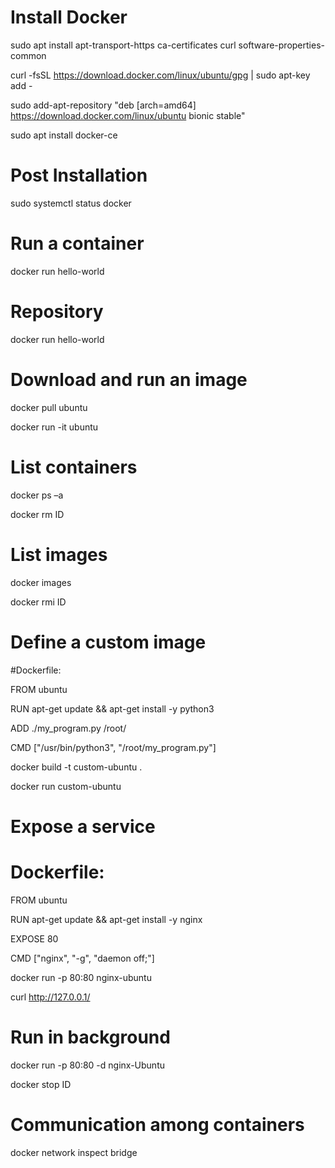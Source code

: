 # Install Docker
  sudo apt install apt-transport-https ca-certificates curl software-properties-common
  
  curl -fsSL https://download.docker.com/linux/ubuntu/gpg | sudo apt-key add -
  
  sudo add-apt-repository "deb [arch=amd64] https://download.docker.com/linux/ubuntu bionic stable"
  
  sudo apt install docker-ce
  
# Post Installation
  sudo systemctl status docker
  
# Run a container
  docker run hello-world
  
# Repository
  docker run hello-world
  
# Download and run an image
  docker pull ubuntu
  
  docker run -it ubuntu
  
# List containers
  docker ps –a
  
  docker rm ID
  
# List images
  docker images
  
  docker rmi ID
  
# Define a custom image

  #Dockerfile:
  
  FROM ubuntu
  
  RUN apt-get update && apt-get install -y python3
  
  ADD ./my_program.py /root/
  
  CMD ["/usr/bin/python3", "/root/my_program.py"]
  
  docker build -t custom-ubuntu .
  
  docker run custom-ubuntu
  
# Expose a service
  # Dockerfile:
  
  FROM ubuntu
  
  RUN apt-get update && apt-get install -y nginx
  
  EXPOSE 80
  
  CMD ["nginx", "-g", "daemon off;"]
  
  docker run -p 80:80 nginx-ubuntu
  
  curl http://127.0.0.1/
  
# Run in background
  docker run -p 80:80 -d nginx-Ubuntu
  
  docker stop ID
  
# Communication among containers
  docker network inspect bridge
